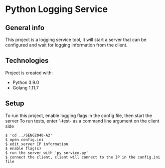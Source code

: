 # Python Logging Service

## General info
This project is a logging service tool, it will start a server that can be configured and wait for logging information from the client.

## Technologies
Project is created with:
* Python 3.9.0
* Golang 1.11.7
	
## Setup
To run this project, enable logging flags in the config file, then start the server
To run tests, enter '-test- as a command line argument on the client side

```
$ 'cd ../SENG2040-A2'
$ open config.ini
$ edit server IP information
$ enable flag(s)
$ run the server with 'py service.py'
$ connect the client, client will connect to the IP in the config.ini file
